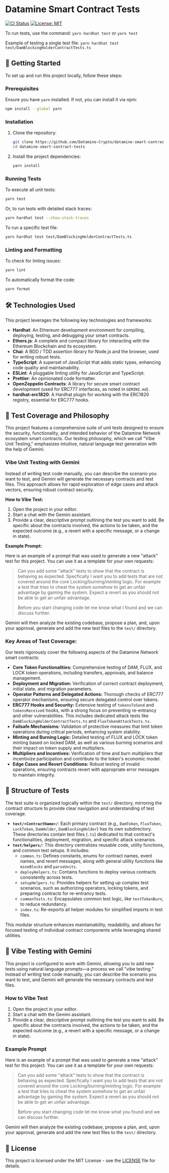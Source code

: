 # Datamine Smart Contract Tests

[![CI Status](https://github.com/Datamine-Crypto/datamine-smart-contract-tests/actions/workflows/ci.yml/badge.svg)](https://github.com/Datamine-Crypto/datamine-smart-contract-tests/actions/workflows/ci.yml)
[![License: MIT](https://img.shields.io/badge/License-MIT-yellow.svg)](https://opensource.org/licenses/MIT)

To run tests, use the command: `yarn hardhat test` or `yarn test`

Example of testing a single test file: `yarn hardhat test test/DamBlockingHolderContractTests.ts`

## 🚀 Getting Started

To set up and run this project locally, follow these steps:

### Prerequisites

Ensure you have `yarn` installed. If not, you can install it via npm:

```bash
npm install --global yarn
```

### Installation

1. Clone the repository:
   ```bash
   git clone https://github.com/Datamine-Crypto/datamine-smart-contract-tests.git
   cd datamine-smart-contract-tests
   ```
2. Install the project dependencies:
   ```bash
   yarn install
   ```

### Running Tests

To execute all unit tests:

```bash
yarn test
```

Or, to run tests with detailed stack traces:

```bash
yarn hardhat test --show-stack-traces
```

To run a specific test file:

```bash
yarn hardhat test test/DamBlockingHolderContractTests.ts
```

### Linting and Formatting

To check for linting issues:

```bash
yarn lint
```

To automatically format the code:

```bash
yarn format
```

## 🛠️ Technologies Used

This project leverages the following key technologies and frameworks:

- **Hardhat**: An Ethereum development environment for compiling, deploying, testing, and debugging your smart contracts.
- **Ethers.js**: A complete and compact library for interacting with the Ethereum Blockchain and its ecosystem.
- **Chai**: A BDD / TDD assertion library for Node.js and the browser, used for writing robust tests.
- **TypeScript**: A superset of JavaScript that adds static types, enhancing code quality and maintainability.
- **ESLint**: A pluggable linting utility for JavaScript and TypeScript.
- **Prettier**: An opinionated code formatter.
- **OpenZeppelin Contracts**: A library for secure smart contract development (used for ERC777 interfaces, as noted in `GEMINI.md`).
- **hardhat-erc1820**: A Hardhat plugin for working with the ERC1820 registry, essential for ERC777 hooks.

## 🧪 Test Coverage and Philosophy

This project features a comprehensive suite of unit tests designed to ensure the security, functionality, and intended behavior of the Datamine Network ecosystem smart contracts. Our testing philosophy, which we call "Vibe Unit Testing," emphasizes intuitive, natural language test generation with the help of Gemini.

### Vibe Unit Testing with Gemini

Instead of writing test code manually, you can describe the scenario you want to test, and Gemini will generate the necessary contracts and test files. This approach allows for rapid exploration of edge cases and attack vectors, ensuring robust contract security.

**How to Vibe Test:**

1.  Open the project in your editor.
2.  Start a chat with the Gemini assistant.
3.  Provide a clear, descriptive prompt outlining the test you want to add. Be specific about the contracts involved, the actions to be taken, and the expected outcome (e.g., a revert with a specific message, or a change in state).

**Example Prompt:**

Here is an example of a prompt that was used to generate a new "attack" test for this project. You can use it as a template for your own requests:

> Can you add some "attack" tests to show that the contract is behaving as expected. Specfically I want you to add tests that are not covered around the core Locking/burning/minting logic. For example a test that tries to cheat the system somehow to get an unfair advantage by gaming the system. Expect a revert as you should not be able to get an unfair advantage.
>
> Before you start changing code let me know what I found and we can discuss further.

Gemini will then analyze the existing codebase, propose a plan, and, upon your approval, generate and add the new test files to the `test/` directory.

### Key Areas of Test Coverage:

Our tests rigorously cover the following aspects of the Datamine Network smart contracts:

- **Core Token Functionalities:** Comprehensive testing of DAM, FLUX, and LOCK token operations, including transfers, approvals, and balance management.
- **Deployment and Migration:** Verification of correct contract deployment, initial state, and migration parameters.
- **Operator Patterns and Delegated Actions:** Thorough checks of ERC777 operator mechanisms, ensuring secure delegated control over tokens.
- **ERC777 Hooks and Security:** Extensive testing of `tokensToSend` and `tokensReceived` hooks, with a strong focus on preventing re-entrancy and other vulnerabilities. This includes dedicated attack tests like `DamBlockingHolderContractTests.ts` and `FluxTokenAttackTests.ts`.
- **Failsafe Mechanisms:** Validation of protective measures that limit token operations during critical periods, enhancing system stability.
- **Minting and Burning Logic:** Detailed testing of FLUX and LOCK token minting based on locked DAM, as well as various burning scenarios and their impact on token supply and multipliers.
- **Multipliers and Incentives:** Verification of time and burn multipliers that incentivize participation and contribute to the token's economic model.
- **Edge Cases and Revert Conditions:** Robust testing of invalid operations, ensuring contracts revert with appropriate error messages to maintain integrity.

## 📂 Structure of Tests

The test suite is organized logically within the `test/` directory, mirroring the contract structure to provide clear navigation and understanding of test coverage.

- **`test/<ContractName>/`**: Each primary contract (e.g., `DamToken`, `FluxToken`, `LockToken`, `DamHolder`, `DamBlockingHolder`) has its own subdirectory. These directories contain test files (`.ts`) dedicated to that contract's functionalities, deployment, migration, and specific attack scenarios.
- **`test/helpers/`**: This directory centralizes reusable code, utility functions, and common test setups. It includes:
  - `common.ts`: Defines constants, enums for contract names, event names, and revert messages, along with general utility functions like `mineBlocks` and `parseUnits`.
  - `deployHelpers.ts`: Contains functions to deploy various contracts consistently across tests.
  - `setupHelpers.ts`: Provides helpers for setting up complex test scenarios, such as authorizing operators, locking tokens, and preparing contracts for re-entrancy tests.
  - `commonTests.ts`: Encapsulates common test logic, like `testTokenBurn`, to reduce redundancy.
  - `index.ts`: Re-exports all helper modules for simplified imports in test files.

This modular structure enhances maintainability, readability, and allows for focused testing of individual contract components while leveraging shared utilities.

## 🤖 Vibe Testing with Gemini

This project is configured to work with Gemini, allowing you to add new tests using natural language prompts—a process we call "vibe testing." Instead of writing test code manually, you can describe the scenario you want to test, and Gemini will generate the necessary contracts and test files.

### How to Vibe Test

1.  Open the project in your editor.
2.  Start a chat with the Gemini assistant.
3.  Provide a clear, descriptive prompt outlining the test you want to add. Be specific about the contracts involved, the actions to be taken, and the expected outcome (e.g., a revert with a specific message, or a change in state).

### Example Prompt

Here is an example of a prompt that was used to generate a new "attack" test for this project. You can use it as a template for your own requests:

> Can you add some "attack" tests to show that the contract is behaving as expected. Specfically I want you to add tests that are not covered around the core Locking/burning/minting logic. For example a test that tries to cheat the system somehow to get an unfair advantage by gaming the system. Expect a revert as you should not be able to get an unfair advantage.
>
> Before you start changing code let me know what you found and we can discuss further.

Gemini will then analyze the existing codebase, propose a plan, and, upon your approval, generate and add the new test files to the `test/` directory.

## 📄 License

This project is licensed under the MIT License - see the [LICENSE](LICENSE) file for details.
